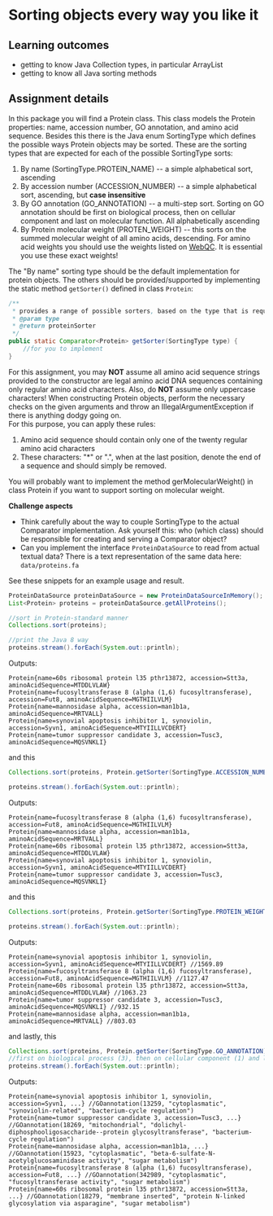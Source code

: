 # Sorting objects every way you like it #

## Learning outcomes ##
* getting to know Java Collection types, in particular ArrayList
* getting to know all Java sorting methods


## Assignment details ##
In this package you will find a Protein class. 
This class models the Protein properties: name, accession number, GO annotation, and amino acid sequence.
Besides this there is the Java enum SortingType which defines the possible ways Protein objects may be sorted.
These are the sorting types that are expected for each of the possible SortingType sorts:

1. By name (SortingType.PROTEIN_NAME) -- a simple alphabetical sort, ascending
2. By accession number (ACCESSION_NUMBER) -- a simple alphabetical sort, ascending, but **case insensitive**
3. By GO annotation (GO_ANNOTATION) -- a multi-step sort. 
Sorting on GO annotation should be first on biological process, then on cellular component and last on molecular function. 
All alphabetically ascending
4. By Protein molecular weight (PROTEN_WEIGHT) -- this sorts on the summed molecular weight of all amino acids, descending.
For amino acid weights you should use the weights listed on [WebQC](http://www.webqc.org/aminoacids.php). It is essential you use these exact weights!

The "By name" sorting type should be the default implementation for protein objects. 
The others should be provided/supported by implementing the static method `getSorter()` defined in class `Protein`:

```java
/**
 * provides a range of possible sorters, based on the type that is requested.
 * @param type
 * @return proteinSorter
 */
public static Comparator<Protein> getSorter(SortingType type) {
    //for you to implement
}
```  

For this assignment, you may **NOT** assume all amino acid sequence strings provided to the constructor are legal
amino acid DNA sequences containing only regular amino acid characters. Also, do **NOT** assume only uppercase characters!
When constructing Protein objects, perform the necessary checks on the given arguments and throw 
an IllegalArgumentException if there is anything dodgy going on.  
For this purpose, you can apply these rules:  

1. Amino acid sequence should contain only one of the twenty regular amino acid characters
2. These characters: "*" or ".", when at the last position, denote the end of a sequence and should simply be removed.

You will probably want to implement the method gerMolecularWeight() in class Protein if you want to support sorting on 
molecular weight.

**Challenge aspects**  

- Think carefully about the way to couple SortingType to the actual Comparator implementation. Ask yourself this: 
who (which class) should be responsible for 
creating and serving a Comparator object?
- Can you implement the interface `ProteinDataSource` to read from actual textual data? There is a text representation
of the same data here: `data/proteins.fa`

See these snippets for an example usage and result.

```Java
ProteinDataSource proteinDataSource = new ProteinDataSourceInMemory();
List<Protein> proteins = proteinDataSource.getAllProteins();

//sort in Protein-standard manner
Collections.sort(proteins);

//print the Java 8 way
proteins.stream().forEach(System.out::println);
```
Outputs:

```
Protein{name=60s ribosomal protein l35 pthr13872, accession=Stt3a, aminoAcidSequence=MTDDLVLAW}
Protein{name=fucosyltransferase 8 (alpha (1,6) fucosyltransferase), accession=Fut8, aminoAcidSequence=MGTHIILVLM}
Protein{name=mannosidase alpha, accession=man1b1a, aminoAcidSequence=MRTVALL}
Protein{name=synovial apoptosis inhibitor 1, synoviolin, accession=Syvn1, aminoAcidSequence=MTYIILLVCDERT}
Protein{name=tumor suppressor candidate 3, accession=Tusc3, aminoAcidSequence=MQSVNKLI}
```

and this

```Java
Collections.sort(proteins, Protein.getSorter(SortingType.ACCESSION_NUMBER));

proteins.stream().forEach(System.out::println);
```
Outputs:

```
Protein{name=fucosyltransferase 8 (alpha (1,6) fucosyltransferase), accession=Fut8, aminoAcidSequence=MGTHIILVLM}
Protein{name=mannosidase alpha, accession=man1b1a, aminoAcidSequence=MRTVALL}
Protein{name=60s ribosomal protein l35 pthr13872, accession=Stt3a, aminoAcidSequence=MTDDLVLAW}
Protein{name=synovial apoptosis inhibitor 1, synoviolin, accession=Syvn1, aminoAcidSequence=MTYIILLVCDERT}
Protein{name=tumor suppressor candidate 3, accession=Tusc3, aminoAcidSequence=MQSVNKLI}
```

and this

```Java
Collections.sort(proteins, Protein.getSorter(SortingType.PROTEIN_WEIGHT));

proteins.stream().forEach(System.out::println);
```
Outputs:

```
Protein{name=synovial apoptosis inhibitor 1, synoviolin, accession=Syvn1, aminoAcidSequence=MTYIILLVCDERT} //1569.89 
Protein{name=fucosyltransferase 8 (alpha (1,6) fucosyltransferase), accession=Fut8, aminoAcidSequence=MGTHIILVLM} //1127.47
Protein{name=60s ribosomal protein l35 pthr13872, accession=Stt3a, aminoAcidSequence=MTDDLVLAW} //1063.23 
Protein{name=tumor suppressor candidate 3, accession=Tusc3, aminoAcidSequence=MQSVNKLI} //932.15
Protein{name=mannosidase alpha, accession=man1b1a, aminoAcidSequence=MRTVALL} //803.03
```

and lastly, this

```Java
Collections.sort(proteins, Protein.getSorter(SortingType.GO_ANNOTATION));
//first on biological process (3), then on cellular component (1) and last on molecular function (2)
proteins.stream().forEach(System.out::println);
```
Outputs:

```
Protein{name=synovial apoptosis inhibitor 1, synoviolin, accession=Syvn1, ...} //GOannotation(13259, "cytoplasmatic", "synoviolin-related", "bacterium-cycle regulation")
Protein{name=tumor suppressor candidate 3, accession=Tusc3, ...} //GOannotation(18269, "mitochondrial", "dolichyl-diphosphooligosaccharide--protein glycosyltransferase", "bacterium-cycle regulation")
Protein{name=mannosidase alpha, accession=man1b1a, ...} //GOannotation(15923, "cytoplasmatic", "beta-6-sulfate-N-acetylglucosaminidase activity", "sugar metabolism")
Protein{name=fucosyltransferase 8 (alpha (1,6) fucosyltransferase), accession=Fut8, ...} //GOannotation(342989, "cytoplasmatic", "fucosyltransferase activity", "sugar metabolism")
Protein{name=60s ribosomal protein l35 pthr13872, accession=Stt3a, ...} //GOannotation(18279, "membrane inserted", "protein N-linked glycosylation via asparagine", "sugar metabolism")
```
